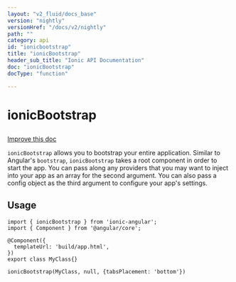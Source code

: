 ```yaml
---
layout: "v2_fluid/docs_base"
version: "nightly"
versionHref: "/docs/v2/nightly"
path: ""
category: api
id: "ionicbootstrap"
title: "ionicBootstrap"
header_sub_title: "Ionic API Documentation"
doc: "ionicBootstrap"
docType: "function"

---
```










<h1 class="api-title">
<a class="anchor" name="ionic-bootstrap" href="#ionic-bootstrap"></a>

ionicBootstrap





</h1>

<a class="improve-v2-docs" href="https://github.com/driftyco/ionic/edit/master/src/config/bootstrap.ts#L8">
Improve this doc
</a>






<p><code>ionicBootstrap</code> allows you to bootstrap your entire application. Similar to Angular&#39;s <code>bootstrap</code>, <code>ionicBootstrap</code>
takes a root component in order to start the app. You can pass along any providers that you may want to inject into your
app as an array for the second argument. You can also pass a config object as the third argument to configure your app&#39;s settings.</p>




<!-- @usage tag -->

<h2><a class="anchor" name="usage" href="#usage"></a>Usage</h2>

<pre><code class="lang-ts">import { ionicBootstrap } from &#39;ionic-angular&#39;;
import { Component } from &#39;@angular/core&#39;;

@Component({
  templateUrl: &#39;build/app.html&#39;,
})
export class MyClass{}

ionicBootstrap(MyClass, null, {tabsPlacement: &#39;bottom&#39;})
</code></pre>




<!-- @property tags -->



<!-- instance methods on the class -->




<!-- related link --><!-- end content block -->


<!-- end body block -->


